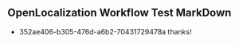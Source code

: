 ## OpenLocalization Workflow Test MarkDown
* 352ae406-b305-476d-a6b2-70431729478a thanks!

<!--HONumber=Aug16_HO5-->


